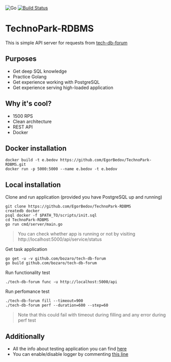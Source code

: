 ![Go](https://github.com/EgorBedov/TechnoPark-RDBMS/workflows/Go/badge.svg?branch=master)
[![Build Status](https://travis-ci.org/EgorBedov/TechnoPark-RDBMS.svg?branch=master)](https://travis-ci.org/EgorBedov/TechnoPark-RDBMS)

# TechnoPark-RDBMS

This is simple API server for requests from [tech-db-forum](https://github.com/bozaro/tech-db-forum)

## Purposes
 - Get deep SQL knowledge
 - Practice Golang
 - Get experience working with PostgreSQL
 - Get experience serving high-loaded application

## Why it's cool?
 - 1500 RPS
 - Clean architecture
 - REST API
 - Docker
 
## Docker installation

```
docker build -t e.bedov https://github.com/EgorBedov/TechnoPark-RDBMS.git
docker run -p 5000:5000 --name e.bedov -t e.bedov
```

## Local installation

Clone and run application (provided you have PostgreSQL up and running)
```
git clone https://github.com/EgorBedov/TechnoPark-RDBMS
createdb docker
psql docker -f $PATH_TO/scripts/init.sql
cd TechnoPark-RDBMS
go run cmd/server/main.go
```
> You can check whether app is running or not by visiting http://localhost:5000/api/service/status

Get task application
```
go get -u -v github.com/bozaro/tech-db-forum
go build github.com/bozaro/tech-db-forum
```

Run functionality test
```
./tech-db-forum func -u http://localhost:5000/api
```
 
Run perfomance test
```
./tech-db-forum fill --timeout=900
./tech-db-forum perf --duration=600 --step=60
```
> Note that this could fail with timeout during filling and any error during perf test

## Additionally
 - All the info about testing application you can find [here](https://github.com/bozaro/tech-db-forum)
 - You can enable/disable logger by commenting [this line](https://github.com/EgorBedov/TechnoPark-RDBMS/blob/b8ec3e615029e07ea0e08ef8786f2003d7749494/internal/app/server/settings.go#L50)
